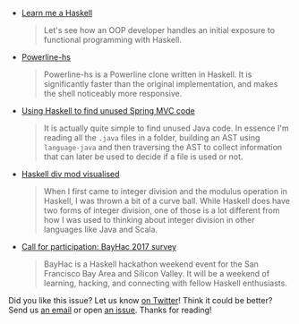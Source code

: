 -   [Learn me a Haskell](https://blog.cotten.io/learn-me-a-haskell-5970bf4ac206)

    > Let's see how an OOP developer handles an initial exposure to functional programming with Haskell.

-   [Powerline-hs](https://github.com/rdnetto/powerline-hs/blob/c6b552f594ae4a96f9e2af9fbc0726371fd005b6/README.md)

    > Powerline-hs is a Powerline clone written in Haskell. It is significantly faster than the original implementation, and makes the shell noticeably more responsive.

-   [Using Haskell to find unused Spring MVC code](https://tech.small-improvements.com/2016/11/01/using-haskell-to-find-unused-spring-mvc-code/)

    > It is actually quite simple to find unused Java code. In essence I'm reading all the `.java` files in a folder, building an AST using `language-java` and then traversing the AST to collect information that can later be used to decide if a file is used or not.

-   [Haskell div mod visualised](http://www.prigrammer.com/?p=321)

    > When I first came to integer division and the modulus operation in Haskell, I was thrown a bit of a curve ball. While Haskell does have two forms of integer division, one of those is a lot different from how I was used to thinking about integer division in other languages like Java and Scala.

-   [Call for participation: BayHac 2017 survey](https://mail.haskell.org/pipermail/haskell-cafe/2016-November/125423.html)

    > BayHac is a Haskell hackathon weekend event for the San Francisco Bay Area and Silicon Valley. It will be a weekend of learning, hacking, and connecting with fellow Haskell enthusiasts.

Did you like this issue?
Let us know [on Twitter](https://twitter.com/haskellweekly)!
Think it could be better?
Send us [an email](mailto:info@haskellweekly.news) or open [an issue](https://github.com/haskellweekly/haskellweekly.github.io/issues/new).
Thanks for reading!
